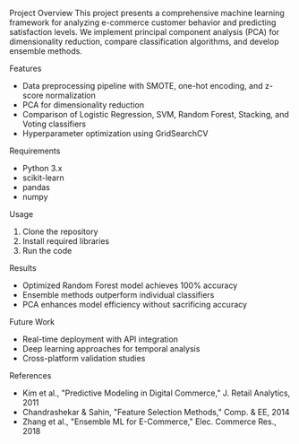 Project Overview
This project presents a comprehensive machine learning framework for analyzing e-commerce customer behavior and predicting satisfaction levels. We implement principal component analysis (PCA) for dimensionality reduction, compare classification algorithms, and develop ensemble methods.

Features
- Data preprocessing pipeline with SMOTE, one-hot encoding, and z-score normalization
- PCA for dimensionality reduction
- Comparison of Logistic Regression, SVM, Random Forest, Stacking, and Voting classifiers
- Hyperparameter optimization using GridSearchCV

Requirements
- Python 3.x
- scikit-learn
- pandas
- numpy

Usage
1. Clone the repository
2. Install required libraries
3. Run the code

Results
- Optimized Random Forest model achieves 100% accuracy
- Ensemble methods outperform individual classifiers
- PCA enhances model efficiency without sacrificing accuracy

Future Work
- Real-time deployment with API integration
- Deep learning approaches for temporal analysis
- Cross-platform validation studies

References
- Kim et al., "Predictive Modeling in Digital Commerce," J. Retail Analytics, 2011
- Chandrashekar & Sahin, "Feature Selection Methods," Comp. & EE, 2014
- Zhang et al., "Ensemble ML for E-Commerce," Elec. Commerce Res., 2018
